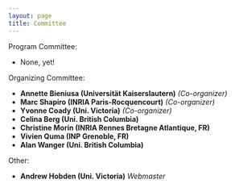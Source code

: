 ```yaml
---
layout: page
title: Committee
---
```


Program Committee:

* None, yet!

Organizing Committee:

* **Annette Bieniusa (Universität Kaiserslautern)** *(Co-organizer)*
* **Marc Shapiro (INRIA Paris-Rocquencourt)** *(Co-organizer)*
* **Yvonne Coady (Uni. Victoria)** *(Co-organizer)*
* **Celina Berg (Uni. British Columbia)**
* **Christine Morin (INRIA Rennes Bretagne Atlantique, FR)**
* **Vivien Quma (INP Grenoble, FR)**
* **Alan Wanger (Uni. British Columbia)**

Other:

* **Andrew Hobden (Uni. Victoria)** *Webmaster*

